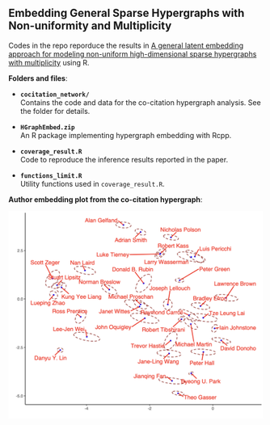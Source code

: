 ## Embedding General Sparse Hypergraphs with Non-uniformity and Multiplicity

Codes in the repo reporduce the results in [A general latent embedding approach for modeling non-uniform high-dimensional sparse hypergraphs with multiplicity](https://arxiv.org/abs/2410.12108) using R. 

**Folders and files**:
- **`cocitation_network/`**  
  Contains the code and data for the co-citation hypergraph analysis. See the folder for details.  

- **`HGraphEmbed.zip`**  
  An R package implementing hypergraph embedding with Rcpp.  

- **`coverage_result.R`**  
  Code to reproduce the inference results reported in the paper.  

- **`functions_limit.R`**  
  Utility functions used in `coverage_result.R`.
  
**Author embedding plot from the co-citation hypergraph**:
<p align="center">
<img src="author_embed.png" alt="drawing" width="600"/>
</p>





